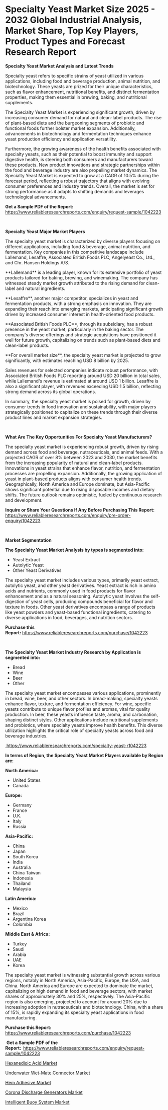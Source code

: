 <p><h1>Specialty Yeast Market Size 2025 - 2032 Global Industrial Analysis, Market Share, Top Key Players, Product Types and Forecast Research Report</h1></p><p><strong>Specialty Yeast Market Analysis and Latest Trends</strong></p>
<p><p>Specialty yeast refers to specific strains of yeast utilized in various applications, including food and beverage production, animal nutrition, and biotechnology. These yeasts are prized for their unique characteristics, such as flavor enhancement, nutritional benefits, and distinct fermentation properties, making them essential in brewing, baking, and nutritional supplements.</p><p>The Specialty Yeast Market is experiencing significant growth, driven by increasing consumer demand for natural and clean-label products. The rise of plant-based diets and the burgeoning segments of probiotic and functional foods further bolster market expansion. Additionally, advancements in biotechnology and fermentation techniques enhance yeast production efficiency and application versatility.</p><p>Furthermore, the growing awareness of the health benefits associated with specialty yeasts, such as their potential to boost immunity and support digestive health, is steering both consumers and manufacturers toward these products. New product innovations and strategic partnerships within the food and beverage industry are also propelling market dynamics. The Specialty Yeast Market is expected to grow at a CAGR of 10.5% during the forecast period, reflecting a robust trajectory that aligns with evolving consumer preferences and industry trends. Overall, the market is set for strong performance as it adapts to shifting demands and leverages technological advancements.</p></p>
<p><strong>Get a Sample PDF of the Report:&nbsp;</strong> <a href="https://www.reliableresearchreports.com/enquiry/request-sample/1042223?utm_campaign=12&utm_medium=2&utm_source=Github&utm_content=ia&utm_term=31032025&utm_id=specialty-yeast">https://www.reliableresearchreports.com/enquiry/request-sample/1042223</a></p>
<p>&nbsp;</p>
<p><strong>Specialty Yeast Major Market Players</strong></p>
<p><p>The specialty yeast market is characterized by diverse players focusing on different applications, including food & beverage, animal nutrition, and fermentation. Key companies in this competitive landscape include Lallemand, Lesaffre, Associated British Foods PLC, Angelyeast Co., Ltd., and Chr. Hansen Holdings A/S.</p><p>**Lallemand** is a leading player, known for its extensive portfolio of yeast products tailored for baking, brewing, and winemaking. The company has witnessed steady market growth attributed to the rising demand for clean-label and natural ingredients. </p><p>**Lesaffre**, another major competitor, specializes in yeast and fermentation products, with a strong emphasis on innovation. They are expanding their reach into emerging markets, anticipating significant growth driven by increased consumer interest in health-oriented food products.</p><p>**Associated British Foods PLC**, through its subsidiary, has a robust presence in the yeast market, particularly in the baking sector. The company's diverse offerings and strategic acquisitions have positioned it well for future growth, capitalizing on trends such as plant-based diets and clean-label products.</p><p>**For overall market size**, the specialty yeast market is projected to grow significantly, with estimates reaching USD 8 billion by 2025. </p><p>Sales revenues for selected companies indicate robust performance, with Associated British Foods PLC reporting around USD 20 billion in total sales, while Lallemand's revenue is estimated at around USD 1 billion. Lesaffre is also a significant player, with revenues exceeding USD 1.5 billion, reflecting strong demand across its global operations.</p><p>In summary, the specialty yeast market is poised for growth, driven by consumer trends in food innovation and sustainability, with major players strategically positioned to capitalize on these trends through their diverse product lines and market expansion strategies.</p></p>
<p>&nbsp;</p>
<p><strong>What Are The Key Opportunities For Specialty Yeast Manufacturers?</strong></p>
<p><p>The specialty yeast market is experiencing robust growth, driven by rising demand across food and beverage, nutraceuticals, and animal feeds. With a projected CAGR of over 8% between 2023 and 2030, the market benefits from the increasing popularity of natural and clean-label products. Innovations in yeast strains that enhance flavor, nutrition, and fermentation processes are propelling expansion. Additionally, the growing application of yeast in plant-based products aligns with consumer health trends. Geographically, North America and Europe dominate, but Asia-Pacific shows significant potential due to rising disposable incomes and dietary shifts. The future outlook remains optimistic, fueled by continuous research and development.</p></p>
<p><strong>Inquire or Share Your Questions If Any Before Purchasing This Report:</strong> <a href="https://www.reliableresearchreports.com/enquiry/pre-order-enquiry/1042223?utm_campaign=12&utm_medium=2&utm_source=Github&utm_content=ia&utm_term=31032025&utm_id=specialty-yeast">https://www.reliableresearchreports.com/enquiry/pre-order-enquiry/1042223</a></p>
<p>&nbsp;</p>
<p><strong>Market Segmentation</strong></p>
<p><strong>The Specialty Yeast Market Analysis by types is segmented into:</strong></p>
<p><ul><li>Yeast Extract</li><li>Autolytic Yeast</li><li>Other Yeast Derivatives</li></ul></p>
<p><p>The specialty yeast market includes various types, primarily yeast extract, autolytic yeast, and other yeast derivatives. Yeast extract is rich in amino acids and nutrients, commonly used in food products for flavor enhancement and as a natural seasoning. Autolytic yeast involves the self-digestion of yeast cells, producing compounds beneficial for flavor and texture in foods. Other yeast derivatives encompass a range of products like yeast powders and yeast-based functional ingredients, catering to diverse applications in food, beverages, and nutrition sectors.</p></p>
<p><strong>Purchase this Report:&nbsp;</strong><a href="https://www.reliableresearchreports.com/purchase/1042223?utm_campaign=12&utm_medium=2&utm_source=Github&utm_content=ia&utm_term=31032025&utm_id=specialty-yeast">https://www.reliableresearchreports.com/purchase/1042223</a></p>
<p>&nbsp;</p>
<p><strong>The Specialty Yeast Market Industry Research by Application is segmented into:</strong></p>
<p><ul><li>Bread</li><li>Wine</li><li>Beer</li><li>Other</li></ul></p>
<p><p>The specialty yeast market encompasses various applications, prominently in bread, wine, beer, and other sectors. In bread-making, specialty yeasts enhance flavor, texture, and fermentation efficiency. For wine, specific yeasts contribute to unique flavor profiles and aromas, vital for quality production. In beer, these yeasts influence taste, aroma, and carbonation, shaping distinct styles. Other applications include nutritional supplements and probiotics, where specialty yeasts improve health benefits. This diverse utilization highlights the critical role of specialty yeasts across food and beverage industries.</p></p>
<p><a href="https://www.reliableresearchreports.com/specialty-yeast-r1042223?utm_campaign=12&utm_medium=2&utm_source=Github&utm_content=ia&utm_term=31032025&utm_id=specialty-yeast">&nbsp;https://www.reliableresearchreports.com/specialty-yeast-r1042223</a></p>
<p><strong>In terms of Region, the Specialty Yeast Market Players available by Region are:</strong></p>
<p>
    <p> <strong> North America: </strong>
        <ul>
            <li>United States</li>
            <li>Canada</li>
        </ul>
        </p> 
    <p> <strong> Europe: </strong>
        <ul>
            <li>Germany</li>
            <li>France</li>
            <li>U.K.</li>
            <li>Italy</li>
            <li>Russia</li>
        </ul>
        </p> 
    <p> <strong> Asia-Pacific: </strong>
        <ul>
            <li>China</li>
            <li>Japan</li>
            <li>South Korea</li>
            <li>India</li>
            <li>Australia</li>
            <li>China Taiwan</li>
            <li>Indonesia</li>
            <li>Thailand</li>
            <li>Malaysia</li>
        </ul>
        </p> 
    <p> <strong> Latin America: </strong>
        <ul>
            <li>Mexico</li>
            <li>Brazil</li>
            <li>Argentina Korea</li>
            <li>Colombia</li>
        </ul>
        </p> 
    <p> <strong> Middle East & Africa: </strong>
        <ul>
            <li>Turkey</li>
            <li>Saudi</li>
            <li>Arabia</li>
            <li>UAE</li>
            <li>Korea</li>
        </ul>
    </p>
    </p>
<p><p>The specialty yeast market is witnessing substantial growth across various regions, notably in North America, Asia-Pacific, Europe, the USA, and China. North America and Europe are expected to dominate the market, capitalizing on high demand in food and beverage sectors, with market shares of approximately 30% and 25%, respectively. The Asia-Pacific region is also emerging, projected to account for around 20% due to increasing adoption in nutraceuticals and biotechnology. China, with a share of 15%, is rapidly expanding its specialty yeast applications in food manufacturing.</p></p>
<p><strong>Purchase this Report: </strong><a href="https://www.reliableresearchreports.com/purchase/1042223?utm_campaign=12&utm_medium=2&utm_source=Github&utm_content=ia&utm_term=31032025&utm_id=specialty-yeast">https://www.reliableresearchreports.com/purchase/1042223</a></p>
<p>&nbsp;<strong>Get a Sample PDF of the Report:&nbsp;&nbsp;</strong><a href="https://www.reliableresearchreports.com/enquiry/request-sample/1042223?utm_campaign=12&utm_medium=2&utm_source=Github&utm_content=ia&utm_term=31032025&utm_id=specialty-yeast">https://www.reliableresearchreports.com/enquiry/request-sample/1042223</a></p>
<p><strong></strong></p>
<p><p><a href="https://github.com/seemagarbeha/Market-Research-Report-List-1/blob/main/hexanedioic-acid-market.md?utm_campaign=12&utm_medium=2&utm_source=Github&utm_content=ia&utm_term=31032025&utm_id=specialty-yeast">Hexanedioic Acid Market</a></p><p><a href="https://www.linkedin.com/pulse/underwater-wet-mate-connector-market-growth-key-factors-rgt8c?utm_campaign=12&utm_medium=2&utm_source=Github&utm_content=ia&utm_term=31032025&utm_id=specialty-yeast">Underwater Wet-Mate Connector Market</a></p><p><a href="https://github.com/mafeasavzal/Market-Research-Report-List-1/blob/main/hem-adhesive-market.md?utm_campaign=12&utm_medium=2&utm_source=Github&utm_content=ia&utm_term=31032025&utm_id=specialty-yeast">Hem Adhesive Market</a></p><p><a href="https://www.linkedin.com/pulse/focus-corona-discharge-generators-market-trends-metrics-sales-size-uw0qc?utm_campaign=12&utm_medium=2&utm_source=Github&utm_content=ia&utm_term=31032025&utm_id=specialty-yeast">Corona Discharge Generators Market</a></p><p><a href="https://www.linkedin.com/pulse/competitive-landscape-analysis-innovations-theintelligent-buoy-wbioc?utm_campaign=12&utm_medium=2&utm_source=Github&utm_content=ia&utm_term=31032025&utm_id=specialty-yeast">Intelligent Buoy System Market</a></p></p>
